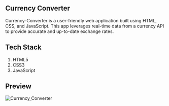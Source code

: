 ## Currency Converter
Currency-Converter is a user-friendly web application built using HTML, CSS, and JavaScript. This app leverages real-time data from a currency API to provide accurate and up-to-date exchange rates.

## Tech Stack
1. HTML5
2. CSS3
3. JavaScript

## Preview
![Currency_Converter](https://github.com/user-attachments/assets/4822143e-6b08-4cf7-9e22-d27c59e46697)
